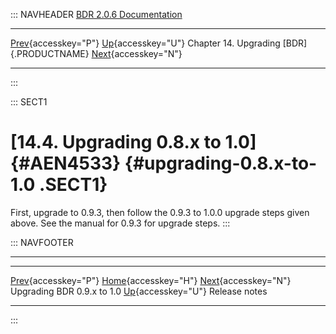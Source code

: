 ::: NAVHEADER
  [BDR 2.0.6 Documentation](index.md)                                                                                                            
  ---------------------------------------------------------------- ----------------------------------- ------------------------------------------- ----------------------------------------------------------
  [Prev](x4529.md "Upgrading BDR 0.9.x to 1.0"){accesskey="P"}   [Up](upgrade.md){accesskey="U"}    Chapter 14. Upgrading [BDR]{.PRODUCTNAME}    [Next](releasenotes.md "Release notes"){accesskey="N"}

------------------------------------------------------------------------
:::

::: SECT1
# [14.4. Upgrading 0.8.x to 1.0]{#AEN4533} {#upgrading-0.8.x-to-1.0 .SECT1}

First, upgrade to 0.9.3, then follow the 0.9.3 to 1.0.0 upgrade steps
given above. See the manual for 0.9.3 for upgrade steps.
:::

::: NAVFOOTER

------------------------------------------------------------------------

  ----------------------------------- ----------------------------------- ------------------------------------------
  [Prev](x4529.md){accesskey="P"}    [Home](index.md){accesskey="H"}    [Next](releasenotes.md){accesskey="N"}
  Upgrading BDR 0.9.x to 1.0           [Up](upgrade.md){accesskey="U"}                               Release notes
  ----------------------------------- ----------------------------------- ------------------------------------------
:::
